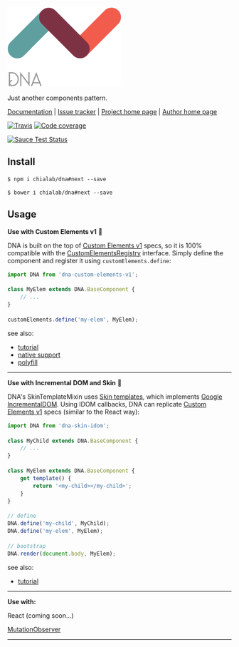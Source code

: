 [![Logo](docs/logo.png)](http://dna.chialab.io)

Just another components pattern.

[Documentation](http://dna.chialab.io/docs) | [Issue tracker](https://github.com/Chialab/dna/issues) | [Project home page](http://dna.chialab.io) | [Author home page](http://www.chialab.com)

[![Travis](https://img.shields.io/travis/Chialab/dna.svg?maxAge=2592000)](https://travis-ci.org/Chialab/dna)
[![Code coverage](https://codecov.io/gh/Chialab/dna/branch/next/graph/badge.svg)](https://codecov.io/gh/Chialab/dna/branch/next)

[![Sauce Test Status](https://saucelabs.com/browser-matrix/chialab-sl-012.svg)](https://saucelabs.com/u/chialab-sl-012)

## Install

<!-- [![NPM](https://img.shields.io/npm/v/dna-components.svg)](https://www.npmjs.com/package/dna-components) -->
```
$ npm i chialab/dna#next --save
```
<!-- [![Bower](https://img.shields.io/bower/v/dna-components.svg)](https://github.com/chialab/dna) -->
```
$ bower i chialab/dna#next --save
```

## Usage

**Use with Custom Elements v1** 🚀

DNA is built on the top of [Custom Elements v1](https://www.w3.org/TR/custom-elements/) specs, so it is 100% compatible with the [CustomElementsRegistry](https://www.w3.org/TR/custom-elements/#custom-elements-api) interface. Simply define the component and register it using `customElements.define`:
```js
import DNA from 'dna-custom-elements-v1';

class MyElem extends DNA.BaseComponent {
    // ...
}

customElements.define('my-elem', MyElem);
```

see also:
* [tutorial](./tutorials/interop/custom-elements-v1.md)
* [native support](http://caniuse.com/#feat=custom-elementsv1)
* [polyfill](https://github.com/webcomponents/custom-elements/)

---

**Use with Incremental DOM and Skin** 🌟

DNA's SkinTemplateMixin uses [Skin templates](https://github.com/chialab/skin-template), which implements [Google IncrementalDOM](https://github.com/google/incremental-dom). Using IDOM callbacks, DNA can replicate [Custom Elements v1](https://www.w3.org/TR/custom-elements/) specs (similar to the React way):

```js
import DNA from 'dna-skin-idom';

class MyChild extends DNA.BaseComponent {
    // ...
}

class MyElem extends DNA.BaseComponent {
    get template() {
        return '<my-child></my-child>';
    }
}

// define
DNA.define('my-child', MyChild);
DNA.define('my-elem', MyElem);

// bootstrap
DNA.render(document.body, MyElem);
```

see also:
* [tutorial](./tutorials/interop/skin-idom.md)

---

**Use with:**

React (coming soon...)

[MutationObserver](./tutorials/interop/mutation-observer.md)

---
